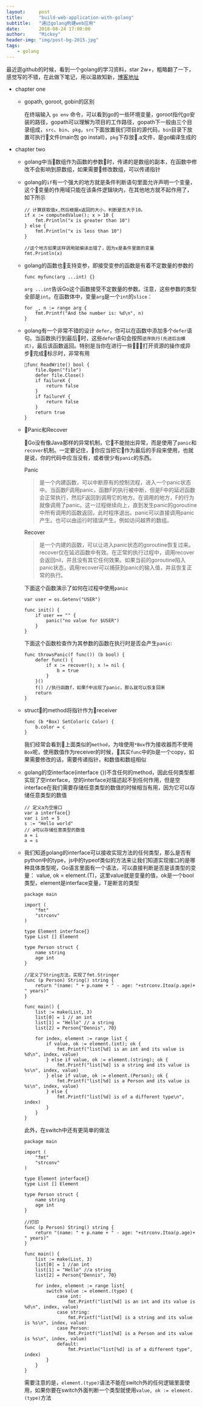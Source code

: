 ```yaml
---
layout:     post
title:      "build-web-application-with-golang"
subtitle:   "通过golang构建web应用"
date:       2018-08-24 17:00:00
author:     "Mickey"
header-img: "img/post-bg-2015.jpg"
tags:
    - golang
---
```


最近逛github的时候，看到一个golang的学习资料，star 2w+，粗略翻了一下，感觉写的不错，在此做下笔记，用以温故知新，[博客地址](https://github.com/astaxie/build-web-application-with-golang/)

* chapter one

    * gopath, goroot, gobin的区别

        在终端输入 `go env` 命令，可以看到go的一些环境变量，goroot指代go安装的路径，gopath可以理解为项目的工作路径，gopath下一般由三个目录组成，`src`、`bin`、`pkg`，`src`下面放置我们项目的源代码，`bin`目录下放置可执行文件(main包 go install)，`pkg`下存放.a文件，是go编译生成的
    
* chapter two

    * golang中当数组作为函数的参数时，传递的是数组的副本，在函数中修改不会影响到原数组，如果需要修改数组，可以传递指针
    * golang的`if`有一个强大的地方就是条件判断语句里面允许声明一个变量，这个变量的作用域只能在该条件逻辑块内，在其他地方就不起作用了，如下所示

        ```
        // 计算获取值x,然后根据x返回的大小，判断是否大于10。
        if x := computedValue(); x > 10 {
            fmt.Println("x is greater than 10")
        } else {
            fmt.Println("x is less than 10")
        }

        //这个地方如果这样调用就编译出错了，因为x是条件里面的变量
        fmt.Println(x)
        ```

    * golang的函数也支持变参，即接受变参的函数是有着不定数量的参数的

        ```
        func myfunc(arg ...int) {}
        ```

        `arg ...int`告诉Go这个函数接受不定数量的参数。注意，这些参数的类型全部是`int`。在函数体中，变量`arg`是一个`int`的`slice`：

        ```
        for _, n := range arg {
            fmt.Printf("And the number is: %d\n", n)
        }
        ```
    * golang有一个非常不错的设计 `defer`，你可以在函数中添加多个`defer`语句。当函数执行到最后时，这些`defer`语句会按照`逆序执行(先进后出模式)`，最后该函数返回。特别是当你在进行一些打开资源的操作或异步完成标示时，非常有用

        ```
        func ReadWrite() bool {
            file.Open("file")
            defer file.Close()
            if failureX {
                return false
            }
            if failureY {
                return false
            }
            return true
        }
        ```
    
    * Panic和Recover

        Go没有像Java那样的异常机制，它不能抛出异常，而是使用了`panic`和`recover`机制。一定要记住，你应当把它作为最后的手段来使用，也就是说，你的代码中应当没有，或者很少有`panic`的东西。

        Panic
        > 是一个内建函数，可以中断原有的控制流程，进入一个panic状态中。当函数F调用panic，函数F的执行被中断，但是F中的延迟函数会正常执行，然后F返回到调用它的地方。在调用的地方，F的行为就像调用了panic。这一过程继续向上，直到发生panic的goroutine中所有调用的函数返回，此时程序退出。panic可以直接调用panic产生。也可以由运行时错误产生，例如访问越界的数组。

        Recover
        > 是一个内建的函数，可以让进入panic状态的goroutine恢复过来。recover仅在延迟函数中有效。在正常的执行过程中，调用recover会返回nil，并且没有其它任何效果。如果当前的goroutine陷入panic状态，调用recover可以捕获到panic的输入值，并且恢复正常的执行。

        下面这个函数演示了如何在过程中使用`panic`

        ```
        var user = os.Getenv("USER")

        func init() {
            if user == "" {
                panic("no value for $USER")
            }
        }
        ```

        下面这个函数检查作为其参数的函数在执行时是否会产生`panic`:

        ```
        func throwsPanic(f func()) (b bool) {
            defer func() {
                if x := recover(); x != nil {
                    b = true
                }
            }()
            f() //执行函数f，如果f中出现了panic，那么就可以恢复回来
            return
        }
        ```

    * struct的method将指针作为receiver

        ```
        func (b *Box) SetColor(c Color) {
            b.color = c
        }
        ```

        我们经常会看到上面类似的`method`，为啥使用`*Box`作为接收器而不使用`Box`呢，使用数值作为receiver的时候，其实`func`中的b是一个copy，如果需要修改的话，需要传递指针，和数值和数组相似

    * golang的空interface(interface {})不含任何的method，因此任何类型都实现了空interface，空的interface对描述起不到任何作用，但是空interface在我们需要存储任意类型的数值的时候相当有用，因为它可以存储任意类型的数值

        ```
        // 定义a为空接口
        var a interface{}
        var i int = 5
        s := "Hello world"
        // a可以存储任意类型的数值
        a = i
        a = s
        ```

    * 我们知道golang的interface可以接收实现方法的任何类型，那么是否有python中的type，js中的typeof类似的方法来让我们知道实现接口的是哪种具体类型呢，Go语言里面有一个语法，可以直接判断是否是该类型的变量： value, ok = element.(T)，这里value就是变量的值，ok是一个bool类型，element是interface变量，T是断言的类型

        ```
        package main

        import (
            "fmt"
            "strconv"
        )

        type Element interface{}
        type List [] Element

        type Person struct {
            name string
            age int
        }

        //定义了String方法，实现了fmt.Stringer
        func (p Person) String() string {
            return "(name: " + p.name + " - age: "+strconv.Itoa(p.age)+ " years)"
        }

        func main() {
            list := make(List, 3)
            list[0] = 1 // an int
            list[1] = "Hello" // a string
            list[2] = Person{"Dennis", 70}

            for index, element := range list {
                if value, ok := element.(int); ok {
                    fmt.Printf("list[%d] is an int and its value is %d\n", index, value)
                } else if value, ok := element.(string); ok {
                    fmt.Printf("list[%d] is a string and its value is %s\n", index, value)
                } else if value, ok := element.(Person); ok {
                    fmt.Printf("list[%d] is a Person and its value is %s\n", index, value)
                } else {
                    fmt.Printf("list[%d] is of a different type\n", index)
                }
            }
        }
        ```

        此外，在switch中还有更简单的做法

        ```
        package main

        import (
            "fmt"
            "strconv"
        )

        type Element interface{}
        type List [] Element

        type Person struct {
            name string
            age int
        }

        //打印
        func (p Person) String() string {
            return "(name: " + p.name + " - age: "+strconv.Itoa(p.age)+ " years)"
        }

        func main() {
            list := make(List, 3)
            list[0] = 1 //an int
            list[1] = "Hello" //a string
            list[2] = Person{"Dennis", 70}

            for index, element := range list{
                switch value := element.(type) {
                    case int:
                        fmt.Printf("list[%d] is an int and its value is %d\n", index, value)
                    case string:
                        fmt.Printf("list[%d] is a string and its value is %s\n", index, value)
                    case Person:
                        fmt.Printf("list[%d] is a Person and its value is %s\n", index, value)
                    default:
                        fmt.Println("list[%d] is of a different type", index)
                }
            }
        }
        ```

        需要注意的是，`element.(type)`语法不能在switch外的任何逻辑里面使用，如果你要在switch外面判断一个类型就使用`value, ok := element.(type)`方法
